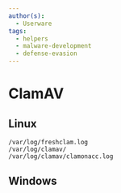 ```yaml
---
author(s):
  - Userware
tags:
  - helpers
  - malware-development
  - defense-evasion
---
```

# ClamAV

## Linux

```
/var/log/freshclam.log
/var/log/clamav/
/var/log/clamav/clamonacc.log
```

## Windows

```

```